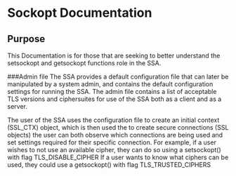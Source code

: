 # Sockopt Documentation

## Purpose
This Documentation is for those that are seeking to better understand the
setsockopt and getsockopt functions role in the SSA.

###Admin file
The SSA provides a default configuration file that can later be manipulated by a
system admin, and contains the default configuration settings for running the SSA.
The admin file contains a list of acceptable TLS versions and ciphersuites for use
of the SSA both as a client and as a server.

The user of the SSA uses the configuration file to create an initial context
(SSL_CTX) object, which is then used the to create secure connections (SSL objects)
the user can both observe which connections are being used and set settings required
for their specific connection. For example, if a user wishes to not use an
available cipher, they can do so using a setsockopt() with flag TLS_DISABLE_CIPHER If a user wants
 to know what ciphers can be used, they could use a getsockopt() with flag TLS_TRUSTED_CIPHERS

